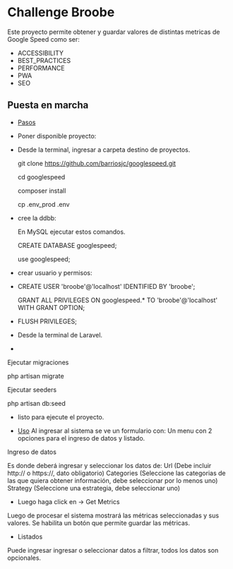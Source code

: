 
# Challenge Broobe

Este proyecto permite obtener y guardar valores de distintas metricas de Google Speed como ser:
- ACCESSIBILITY
- BEST_PRACTICES 
- PERFORMANCE 
- PWA 
- SEO

## Puesta en marcha

- [Pasos](#Pasos)
- [](#)Poner disponible proyecto:
- 
  Desde la terminal, ingresar a carpeta destino de proyectos.
  
  git clone https://github.com/barriosjc/googlespeed.git
  
  cd googlespeed
  
  composer install
  
  cp .env_prod .env

- [](#)cree la ddbb:
  
  En MySQL ejecutar estos comandos.
  
  CREATE DATABASE googlespeed;
  
  use googlespeed;


- [](#)crear usuario y permisos:
- 
  CREATE USER 'broobe'@'localhost' IDENTIFIED BY 'broobe';
  
  GRANT ALL PRIVILEGES ON googlespeed.* TO 'broobe'@'localhost' WITH GRANT OPTION;

- [](#)FLUSH PRIVILEGES;

- [](#)Desde la terminal de Laravel.
- 
Ejecutar migraciones

php artisan migrate

Ejecutar seeders

php artisan db:seed

- [](#)listo para ejecute el proyecto.

- [Uso](#uso)
Al ingresar al sistema se ve un formulario con:
Un menu con 2 opciones para el ingreso de datos y listado.

Ingreso de datos

Es donde deberá ingresar y seleccionar los datos de:
Url (Debe incluir http:// o https://, dato obligatorio)
Categories (Seleccione las categorias de las que quiera obtener información, debe seleccionar por lo menos uno)
Strategy (Seleccione una estrategia, debe seleccionar uno)

- [](#)Luego haga click en -> Get Metrics
  
Luego de procesar el sistema mostrará las métricas seleccionadas y sus valores.
Se habilita un botón que permite guardar las métricas.

- [](#)Listados
  
Puede ingresar ingresar o seleccionar datos a filtrar, todos los datos son opcionales.


